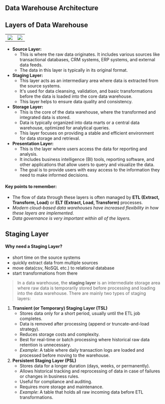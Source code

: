 ## Data Warehouse Architecture

## Layers of Data Warehouse

<table>
    <tr>
        <td>
            <img src="https://github.com/user-attachments/assets/f1c96757-f938-4a96-8e62-132146527ab0">
        </td>
        <td>
            <img src="https://github.com/user-attachments/assets/10fb54fb-637b-4cb6-b8ae-729fae98a435">
        </td>
    </tr>
</table>

- **Source Layer:**
  - This is where the raw data originates. It includes various sources like transactional databases, CRM systems, ERP systems, and external data feeds.
  - The data in this layer is typically in its original format.
- **Staging Layer:**
  - This layer acts as an intermediary area where data is extracted from the source systems.
  - It's used for data cleansing, validation, and basic transformations before the data is loaded into the core data warehouse.
  - This layer helps to ensure data quality and consistency.
- **Storage Layer:**
  - This is the core of the data warehouse, where the transformed and integrated data is stored.
  - Data is typically organized into data marts or a central data warehouse, optimized for analytical queries.
  - This layer focuses on providing a stable and efficient environment for data storage and retrieval.
- **Presentation Layer:**
  - This is the layer where users access the data for reporting and analysis.
  - It includes business intelligence (BI) tools, reporting software, and other applications that allow users to query and visualize the data.
  - The goal is to provide users with easy access to the information they need to make informed decisions.

#### Key points to remember:

- The flow of data through these layers is often managed by **ETL (Extract, Transform, Load)** or **ELT (Extract, Load, Transform)** processes.
- _Modern cloud-based data warehouses have increased flexibility in how these layers are implemented._
- _Data governance is very important within all of the layers._

## Staging Layer

#### Why need a Staging Layer?

- short time on the source systems
- quickly extract data from multiple sources
- move data(csv, NoSQL etc.) to relational database
- start transformations from there

> In a data warehouse, the **staging layer** is an intermediate storage area where raw data is temporarily stored before processing and loading into the data warehouse. There are mainly two types of staging layers:

1. **Transient (or Temporary) Staging Layer (TSL)**
   - Stores data only for a short period, usually until the ETL job completes.
   - Data is removed after processing (append or truncate-and-load strategy).
   - Reduces storage costs and complexity.
   - Best for real-time or batch processing where historical raw data retention is unnecessary.
   - _Example_: A table where daily transaction logs are loaded and processed before moving to the warehouse.
2. **Persistent Staging Layer (PSL)**
   - Stores data for a longer duration (days, weeks, or permanently).
   - Allows historical tracking and reprocessing of data in case of failures or changes in business rules.
   - Useful for compliance and auditing.
   - Requires more storage and maintenance.
   - _Example_: A table that holds all raw incoming data before ETL transformations.

